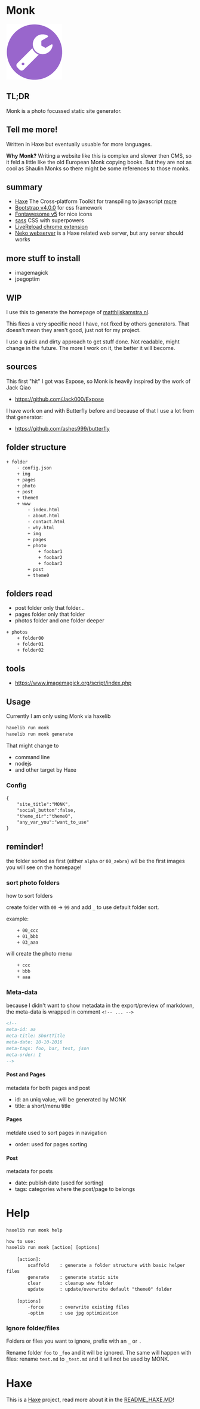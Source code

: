 # Monk

![](icon.png)

## TL;DR

Monk is a photo focussed static site generator.

## Tell me more!

Written in Haxe but eventually usuable for more languages.

**Why Monk?** Writing a website like this is complex and slower then CMS, so it feld a little like the old European Monk copying books.
But they are not as cool as Shaulin Monks so there might be some references to those monks.

## summary

- [Haxe](http://www.haxe.org) The Cross-platform Toolkit for transpiling to javascript [more](READ_HAXE.MD)
- [Bootstrap v4.0.0](https://getbootstrap.com/) for css framework
- [Fontawesome v5](https://fontawesome.com) for nice icons
- [sass](http://sass-lang.com/) CSS with superpowers
- [LiveReload chrome extension](https://chrome.google.com/webstore/detail/livereload/jnihajbhpnppcggbcgedagnkighmdlei?hl=en)
- [Neko webserver](README_NEKO.MD) is a Haxe related web server, but any server should works

## more stuff to install

- imagemagick
- jpegoptim


## WIP

I use this to generate the homepage of [matthijskamstra.nl](http://www.matthijskamstra.nl).

This fixes a very specific need I have, not fixed by others generators. That doesn't mean they aren't good, just not for my project.

I use a quick and dirty approach to get stuff done. Not readable, might change in the future.
The more I work on it, the better it will become.




## sources

This first "hit" I got was Expose, so Monk is heavily inspired by the work of Jack Qiao

- <https://github.com/Jack000/Expose>

I have work on and with Butterfly before and because of that I use a lot from that generator:

- <https://github.com/ashes999/butterfly>



## folder structure


```
+ folder
	- config.json
	+ img
	+ pages
	+ photo
	+ post
	+ theme0
	+ www
		- index.html
		- about.html
		- contact.html
		- why.html
		+ img
		+ pages
		+ photo
			+ foobar1
			+ foobar2
			+ foobar3
		+ post
		+ theme0
```


## folders read

- post folder only that folder...
- pages folder only that folder
- photos folder and one folder deeper

```
+ photos
	+ folder00
	+ folder01
	+ folder02
```

## tools

- <https://www.imagemagick.org/script/index.php>

## Usage

Currently I am only using Monk via haxelib

```bash
haxelib run monk
haxelib run monk generate
```

That might change to

- command line
- nodejs
- and other target by Haxe


### Config


```
{
	"site_title":"MONK",
	"social_button":false,
	"theme_dir":"theme0",
	"any_var_you":"want_to_use"
}
```



## reminder!

the folder sorted as first (either `alpha` or `00_zebra`) wil be the first images you will see on the homepage!

### sort photo folders

how to sort folders

create folder with `00` -> `99`  and add `_` to use default folder sort.

example:
```
	+ 00_ccc
	+ 01_bbb
	+ 03_aaa
```

will create the photo menu

```
	+ ccc
	+ bbb
	+ aaa
```


### Meta-data

because I didn't want to show metadata in the export/preview of markdown, the meta-data is wrapped in comment `<!-- ... -->`

```html
<!--
meta-id: aa
meta-title: ShortTitle
meta-date: 10-10-2016
meta-tags: foo, bar, test, json
meta-order: 1
-->
```

#### Post and Pages

metadata for both pages and post

- id: an uniq value, will be generated by MONK
- title: a short/menu title

#### Pages

metdate used to sort pages in navigation

- order: used for pages sorting

#### Post

metadata for posts

- date: publish date (used for sorting)
- tags: categories where the post/page to belongs



# Help

`haxelib run monk help`

```
how to use:
haxelib run monk [action] [options]

	[action]:
		scaffold 	: generate a folder structure with basic helper files
		generate	: generate static site
		clear		: cleanup www folder
		update		: update/overwrite default "theme0" folder

	[options]
		-force 		: overwrite existing files
		-optim 		: use jpg optimization

```




### Ignore folder/files

Folders or files you want to ignore, prefix with an `_` or `.`

Rename folder `foo` to `_foo` and it will be ignored.
The same will happen with files: rename `test.md` to `_test.md` and it will not be used by MONK.





# Haxe

This is a [Haxe](http://www.haxe.org) project, read more about it in the [README_HAXE.MD](README_HAXE.MD)!
